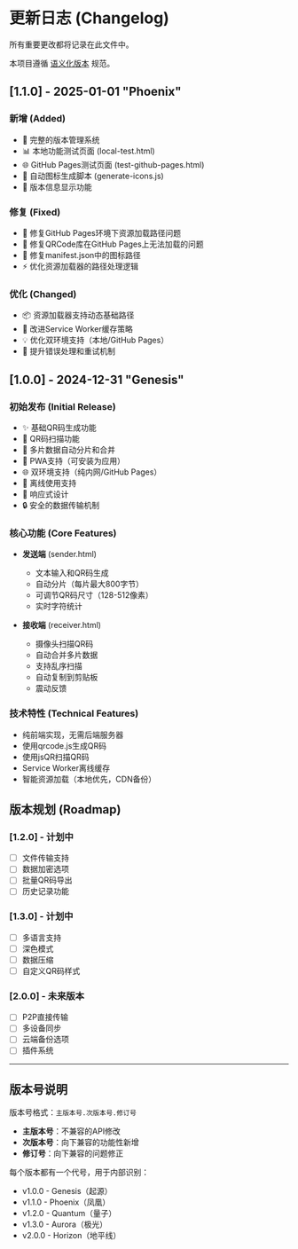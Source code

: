 # 更新日志 (Changelog)

所有重要更改都将记录在此文件中。

本项目遵循 [语义化版本](https://semver.org/lang/zh-CN/) 规范。

## [1.1.0] - 2025-01-01 "Phoenix"

### 新增 (Added)
- 🎯 完整的版本管理系统
- 📊 本地功能测试页面 (local-test.html)
- 🌐 GitHub Pages测试页面 (test-github-pages.html)
- 🔧 自动图标生成脚本 (generate-icons.js)
- 📝 版本信息显示功能

### 修复 (Fixed)
- 🐛 修复GitHub Pages环境下资源加载路径问题
- 🔧 修复QRCode库在GitHub Pages上无法加载的问题
- 🎨 修复manifest.json中的图标路径
- ⚡ 优化资源加载器的路径处理逻辑

### 优化 (Changed)
- 📦 资源加载器支持动态基础路径
- 🚀 改进Service Worker缓存策略
- 💡 优化双环境支持（本地/GitHub Pages）
- 🎯 提升错误处理和重试机制

## [1.0.0] - 2024-12-31 "Genesis"

### 初始发布 (Initial Release)
- ✨ 基础QR码生成功能
- 📱 QR码扫描功能
- 🔄 多片数据自动分片和合并
- 📲 PWA支持（可安装为应用）
- 🌐 双环境支持（纯内网/GitHub Pages）
- 💾 离线使用支持
- 🎨 响应式设计
- 🔒 安全的数据传输机制

### 核心功能 (Core Features)
- **发送端** (sender.html)
  - 文本输入和QR码生成
  - 自动分片（每片最大800字节）
  - 可调节QR码尺寸（128-512像素）
  - 实时字符统计

- **接收端** (receiver.html)
  - 摄像头扫描QR码
  - 自动合并多片数据
  - 支持乱序扫描
  - 自动复制到剪贴板
  - 震动反馈

### 技术特性 (Technical Features)
- 纯前端实现，无需后端服务器
- 使用qrcode.js生成QR码
- 使用jsQR扫描QR码
- Service Worker离线缓存
- 智能资源加载（本地优先，CDN备份）

## 版本规划 (Roadmap)

### [1.2.0] - 计划中
- [ ] 文件传输支持
- [ ] 数据加密选项
- [ ] 批量QR码导出
- [ ] 历史记录功能

### [1.3.0] - 计划中
- [ ] 多语言支持
- [ ] 深色模式
- [ ] 数据压缩
- [ ] 自定义QR码样式

### [2.0.0] - 未来版本
- [ ] P2P直接传输
- [ ] 多设备同步
- [ ] 云端备份选项
- [ ] 插件系统

---

## 版本号说明

版本号格式：`主版本号.次版本号.修订号`

- **主版本号**：不兼容的API修改
- **次版本号**：向下兼容的功能性新增
- **修订号**：向下兼容的问题修正

每个版本都有一个代号，用于内部识别：
- v1.0.0 - Genesis（起源）
- v1.1.0 - Phoenix（凤凰）
- v1.2.0 - Quantum（量子）
- v1.3.0 - Aurora（极光）
- v2.0.0 - Horizon（地平线）